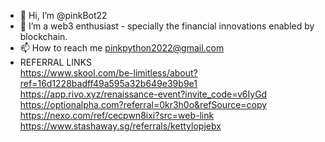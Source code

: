 - 👋 Hi, I’m @pinkBot22
- 👀 I’m a web3 enthusiast - specially the financial innovations enabled by blockchain. 
- 📫 How to reach me pinkpython2022@gmail.com
- REFERRAL LINKS<br/>
  https://www.skool.com/be-limitless/about?ref=16d1228badff49a595a32b649e39b9e1<br/>
  https://app.rivo.xyz/renaissance-event?invite_code=v6IyGd<br/>
  https://optionalpha.com?referral=0kr3h0o&refSource=copy<br/>
  https://nexo.com/ref/cecpwn8ixi?src=web-link<br/>
  https://www.stashaway.sg/referrals/kettylopjebx<br/>
<!---
pinkBot22/pinkBot22 is a ✨ special ✨ repository because its `README.md` (this file) appears on your GitHub profile.
You can click the Preview link to take a look at your changes.
--->
